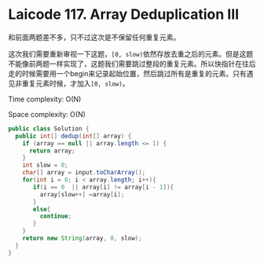 # Laicode 117. Array Deduplication III

和前面两题差不多，只不过这次是不保留任何重复元素。

这次我们需要重新审视一下这题，`[0, slow)`依然存放去重之后的元素。但是这题不能像前两题一样实现了，这题我们需要跳过整段的重复元素。所以快指针在往后走的时候需要用一个begin来记录起始位置，然后跳过所有是重复的元素。只有遇见非重复元素时候，才加入`[0, slow)`。

Time complexity: O(N)

Space complexity: O(N)

```java
public class Solution {
  public int[] dedup(int[] array) {
    if (array == null || array.length <= 1) {
      return array;
    }
    int slow = 0;
    char[] array = input.toCharArray();
    for(int i = 0; i < array.length; i++){
       if(i == 0  || array[i] != array[i - 1]){
         array[slow++] =array[i];
       }
       else{
         continue;
       }
    }
    return new String(array, 0, slow);
  }
}
```